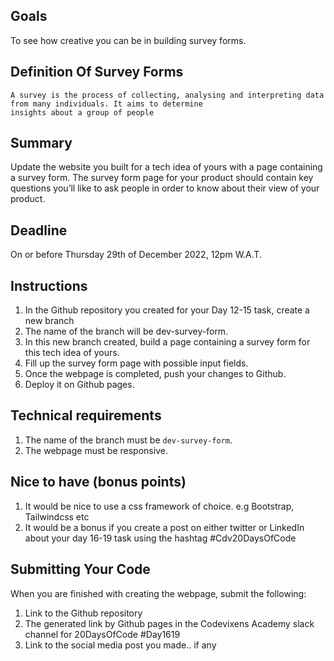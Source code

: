 ## Goals
To see how creative you can be in building survey forms.

## Definition Of Survey Forms
```
A survey is the process of collecting, analysing and interpreting data from many individuals. It aims to determine 
insights about a group of people
```

## Summary
Update the website you built for a tech idea of yours with a page containing a survey form. The survey form page for your product should contain key questions you’ll like to ask people in order to know about their view of your product.

## Deadline
On or before Thursday 29th of December 2022, 12pm W.A.T.

## Instructions
1. In the Github repository you created for your Day 12-15 task, create a new branch
2. The name of the branch will be dev-survey-form.
3. In this new branch created, build a page containing a survey form for this tech idea of yours.
4. Fill up the survey form page with possible input fields.
5. Once the webpage is completed, push your changes to Github.
6. Deploy it on Github pages.

## Technical requirements
1. The name of the branch must be `dev-survey-form`.
2. The webpage must be responsive.

## Nice to have (bonus points)
1. It would be nice to use a css framework of choice. e.g Bootstrap, Tailwindcss etc
2. It would be a bonus if you create a post on either twitter or LinkedIn about your day 16-19 task using the hashtag #Cdv20DaysOfCode

## Submitting Your Code
When you are finished with creating the webpage, submit the following:
1. Link to the Github repository
2. The generated link by Github pages in the Codevixens Academy slack channel for 20DaysOfCode #Day1619
3. Link to the social media post you made.. if any

